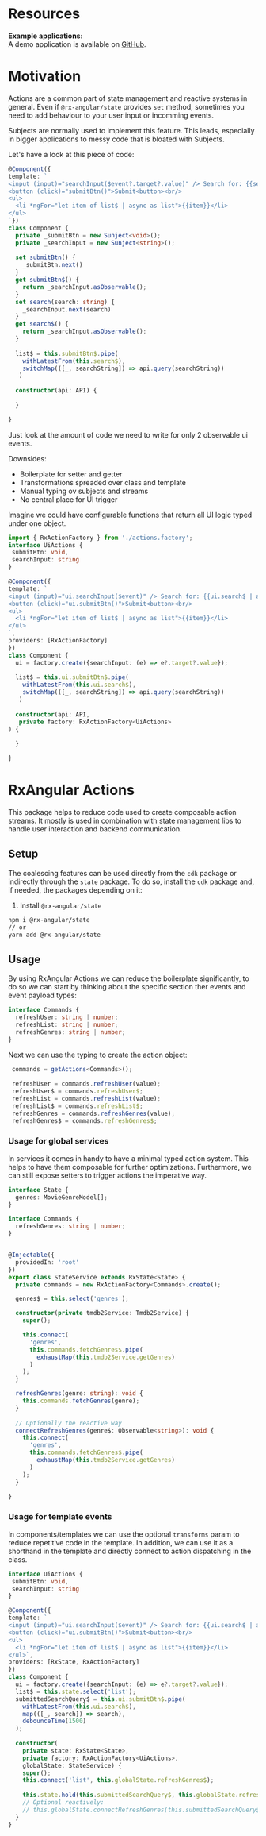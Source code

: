 # Resources

**Example applications:**  
A demo application is available on [GitHub](https://github.com/BioPhoton/rx-angular-state-actions).

# Motivation

Actions are a common part of state management and reactive systems in general. 
Even if `@rx-angular/state` provides `set` method, sometimes you need to add behaviour to your user input or incomming events.

Subjects are normally used to implement this feature. This leads, especially in bigger applications to messy code that is bloated with Subjects.

Let's have a look at this piece of code:

```typescript
@Component({
template: `
<input (input)="searchInput($event?.target?.value)" /> Search for: {{search$ | async}}<br/>
<button (click)="submitBtn()">Submit<button><br/>
<ul>
  <li *ngFor="let item of list$ | async as list">{{item}}</li>
</ul>
`})
class Component {
  private _submitBtn = new Sunject<void>();
  private _searchInput = new Sunject<string>();
    
  set submitBtn() {
    _submitBtn.next()
  }
  get submitBtn$() {
    return _searchInput.asObservable();
  }
  set search(search: string) {
    _searchInput.next(search)
  }
  get search$() {
    return _searchInput.asObservable();
  }
    
  list$ = this.submitBtn$.pipe(
    withLatestFrom(this.search$),
    switchMap(([_, searchString]) => api.query(searchString))
   )
  
  constructor(api: API) {
  
  }

}
```

Just look at the amount of code we need to write for only 2 observable ui events.

Downsides:
- Boilerplate for setter and getter
- Transformations spreaded over class and template
- Manual typing ov subjects and streams
- No central place for UI trigger

Imagine we could have configurable functions that return all UI logic typed under one object.

```typescript
import { RxActionFactory } from './actions.factory'; 
interface UiActions {
 submitBtn: void,
 searchInput: string
}

@Component({
template: `
<input (input)="ui.searchInput($event)" /> Search for: {{ui.search$ | async}}<br/>
<button (click)="ui.submitBtn()">Submit<button><br/>
<ul>
  <li *ngFor="let item of list$ | async as list">{{item}}</li>
</ul>
`,
providers: [RxActionFactory]
})
class Component {
  ui = factory.create({searchInput: (e) => e?.target?.value});
  
  list$ = this.ui.submitBtn$.pipe(
    withLatestFrom(this.ui.search$),
    switchMap(([_, searchString]) => api.query(searchString))
   )
  
  constructor(api: API,
   private factory: RxActionFactory<UiActions>
) {
  
  }

}
```

# RxAngular Actions

This package helps to reduce code used to create composable action streams. 
It mostly is used in combination with state management libs to handle user interaction and backend communication.

## Setup

The coalescing features can be used directly from the `cdk` package or indirectly through the `state` package.
To do so, install the `cdk` package and, if needed, the packages depending on it:

1. Install `@rx-angular/state`

```bash
npm i @rx-angular/state
// or
yarn add @rx-angular/state
```

## Usage

By using RxAngular Actions we can reduce the boilerplate significantly, to do so we can start by thinking about the specific section ther events and event payload types:

```typescript
interface Commands {
  refreshUser: string | number;
  refreshList: string | number;
  refreshGenres: string | number;
}
```

Next we can use the typing to create the action object:

```typescript
 commands = getActions<Commands>();
 
 refreshUser = commands.refreshUser(value);
 refreshUser$ = commands.refreshUser$;
 refreshList = commands.refreshList(value);
 refreshList$ = commands.refreshList$;
 refreshGenres = commands.refreshGenres(value);
 refreshGenres$ = commands.refreshGenres$;
```

### Usage for global services

In services it comes in handy to have a minimal typed action system. 
This helps to have them composable for further optimizations.
Furthermore, we can still expose setters to trigger actions the imperative way.

```typescript
interface State {
  genres: MovieGenreModel[];
}

interface Commands {
  refreshGenres: string | number;
}


@Injectable({
  providedIn: 'root'
})
export class StateService extends RxState<State> {
  private commands = new RxActionFactory<Commands>.create();

  genres$ = this.select('genres');

  constructor(private tmdb2Service: Tmdb2Service) {
    super();

    this.connect(
      'genres',
      this.commands.fetchGenres$.pipe(
        exhaustMap(this.tmdb2Service.getGenres)
      )
    );
  }

  refreshGenres(genre: string): void {
    this.commands.fetchGenres(genre);
  }
  
  // Optionally the reactive way
  connectRefreshGenres(genre$: Observable<string>): void {
    this.connect(
      'genres',
      this.commands.fetchGenres$.pipe(
        exhaustMap(this.tmdb2Service.getGenres)
      )
    );
  }

}
```

### Usage for template events

In components/templates we can use the optional `transforms` param to reduce repetitive code in the template.
In addition, we can use it as a shorthand in the template and directly connect to action dispatching in the class.

```typescript
interface UiActions {
 submitBtn: void,
 searchInput: string
}

@Component({
template: `
<input (input)="ui.searchInput($event)" /> Search for: {{ui.search$ | async}}<br/>
<button (click)="ui.submitBtn()">Submit<button><br/>
<ul>
  <li *ngFor="let item of list$ | async as list">{{item}}</li>
</ul>`,
providers: [RxState, RxActionFactory]
})
class Component {
  ui = factory.create({searchInput: (e) => e?.target?.value});
  list$ = this.state.select('list');
  submittedSearchQuery$ = this.ui.submitBtn$.pipe(
    withLatestFrom(this.ui.search$), 
    map(([_, search]) => search),
    debounceTime(1500)
  );
  
  constructor(
    private state: RxState<State>,
    private factory: RxActionFactory<UiActions>,
    globalState: StateService) {
    super(); 
    this.connect('list', this.globalState.refreshGenres$);
    
    this.state.hold(this.submittedSearchQuery$, this.globalState.refreshGenres);
    // Optional reactively:
    // this.globalState.connectRefreshGenres(this.submittedSearchQuery$);
  }
}
```
